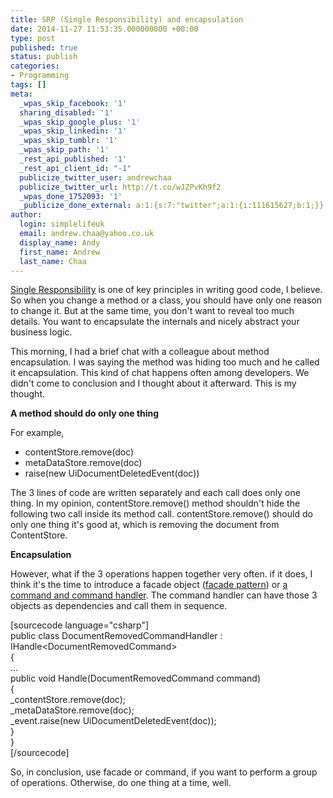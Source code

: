 ```yaml
---
title: SRP (Single Responsibility) and encapsulation
date: 2014-11-27 11:53:35.000000000 +00:00
type: post
published: true
status: publish
categories:
- Programming
tags: []
meta:
  _wpas_skip_facebook: '1'
  sharing_disabled: '1'
  _wpas_skip_google_plus: '1'
  _wpas_skip_linkedin: '1'
  _wpas_skip_tumblr: '1'
  _wpas_skip_path: '1'
  _rest_api_published: '1'
  _rest_api_client_id: "-1"
  publicize_twitter_user: andrewchaa
  publicize_twitter_url: http://t.co/wJZPvKh9f2
  _wpas_done_1752093: '1'
  _publicize_done_external: a:1:{s:7:"twitter";a:1:{i:111615627;b:1;}}
author:
  login: simplelifeuk
  email: andrew.chaa@yahoo.co.uk
  display_name: Andy
  first_name: Andrew
  last_name: Chaa
---
```

<p><a href="http://en.wikipedia.org/wiki/Single_responsibility_principle">Single Responsibility</a> is one of key principles in writing good code, I believe. So when you change a method or a class, you should have only one reason to change it. But at the same time, you don't want to reveal too much details. You want to encapsulate the internals and nicely abstract your business logic.</p>
<p>This morning, I had a brief chat with a colleague about method encapsulation. I was saying the method was hiding too much and he called it encapsulation. This kind of chat happens often among developers. We didn't come to conclusion and I thought about it afterward. This is my thought.</p>
<p><strong>A method should do only one thing</strong></p>
<p>For example,</p>
<ul>
<li>contentStore.remove(doc)</li>
<li>metaDataStore.remove(doc)</li>
<li>raise(new UiDocumentDeletedEvent(doc))</li>
</ul>
<p>The 3 lines of code are written separately and each call does only one thing. In my opinion, contentStore.remove() method shouldn't hide the following two call inside its method call. contentStore.remove() should do only one thing it's good at, which is removing the document from ContentStore.</p>
<p><strong>Encapsulation</strong></p>
<p>However, what if the 3 operations happen together very often. if it does, I think it's the time to introduce a facade object (<a href="http://en.wikipedia.org/wiki/Facade_pattern">facade pattern</a>) or <a href="https://cuttingedge.it/blogs/steven/pivot/entry.php?id=91">a command and command handler</a>. The command handler can have those 3 objects as dependencies and call them in sequence.</p>
<p>[sourcecode language="csharp"]<br />
public class DocumentRemovedCommandHandler : IHandle&lt;DocumentRemovedCommand&gt;<br />
{<br />
    ...<br />
    public void Handle(DocumentRemovedCommand command)<br />
    {<br />
        _contentStore.remove(doc);<br />
        _metaDataStore.remove(doc);<br />
        _event.raise(new UiDocumentDeletedEvent(doc));<br />
    }<br />
}<br />
[/sourcecode]</p>
<p>So, in conclusion, use facade or command, if you want to perform a group of operations. Otherwise, do one thing at a time, well.</p>
